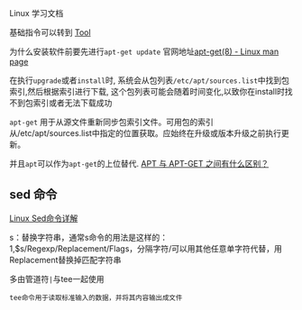 Linux 学习文档

基础指令可以转到 [Tool](./ToolDoc.md)

为什么安装软件前要先进行`apt-get update` 官网地址[apt-get(8) - Linux man page](https://linux.die.net/man/8/apt-get)

在执行`upgrade`或者`install`时, 系统会从包列表`/etc/apt/sources.list`中找到包索引,然后根据索引进行下载, 这个包列表可能会随着时间变化,以致你在install时找不到包索引或者无法下载成功

`apt-get` 用于从源文件重新同步包索引文件。可用包的索引从/etc/apt/sources.list中指定的位置获取。应始终在升级或版本升级之前执行更新。

并且`apt`可以作为`apt-get`的上位替代. [APT 与 APT-GET 之间有什么区别？](https://aws.amazon.com/cn/compare/the-difference-between-apt-and-apt-get/)


## sed 命令

[Linux Sed命令详解](https://qianngchn.github.io/wiki/4.html)

s：替换字符串，通常s命令的用法是这样的：1,$s/Regexp/Replacement/Flags，分隔字符/可以用其他任意单字符代替，用Replacement替换掉匹配字符串

多由管道符`|`与tee一起使用

`tee命令用于读取标准输入的数据，并将其内容输出成文件`

